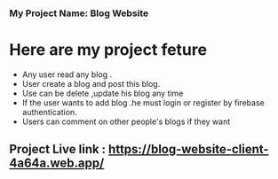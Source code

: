 ### My Project Name: Blog Website

# Here are my project feture
- Any user read any blog .
- User create a blog and post this blog.
- Use can be delete ,update his blog any time
- If the user wants to add blog .he must login or register by firebase authentication.
- Users can comment on other people's blogs if they want
  

## Project Live link : https://blog-website-client-4a64a.web.app/
